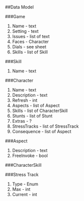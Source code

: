 ##Data Model

###Game
1. Name - text
2. Setting - text
3. Issues - list of text
4. Faces - Character
5. Dials - see sheet
6. Skills - list of Skill

###Skill
1. Name - text

###Character
1. Name - text
2. Description - text
3. Refresh - int
4. Aspects - list of Aspect
5. Skills - list of CharacterSkill
6. Stunts - list of Stunt
7. Extras - ?
8. StressTracks - list of StressTrack
9. Consequence - list of Aspect

###Aspect
1. Description - text
2. FreeInvoke - bool


###CharacterSkill

###Stress Track
1. Type - Enum
2. Max - int
3. Current - int